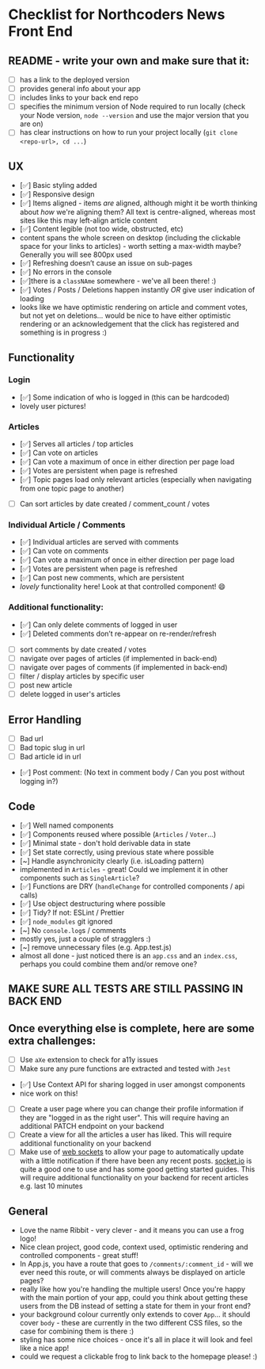 # Checklist for Northcoders News Front End

## README - write your own and make sure that it:

- [ ] has a link to the deployed version
- [ ] provides general info about your app
- [ ] includes links to your back end repo
- [ ] specifies the minimum version of Node required to run locally (check your Node version, `node --version` and use the major version that you are on)
- [ ] has clear instructions on how to run your project locally (`git clone <repo-url>, cd ...`)

## UX

- [✅] Basic styling added
- [✅] Responsive design
- [✅] Items aligned - items _are_ aligned, although might it be worth thinking about _how_ we're aligning them? All text is centre-aligned, whereas most sites like this may left-align article content
- [✅] Content legible (not too wide, obstructed, etc)
 - content spans the whole screen on desktop (including the clickable space for your links to articles) - worth setting a max-width maybe? Generally you will see 800px used
- [✅] Refreshing doesn’t cause an issue on sub-pages
- [✅] No errors in the console
 - [✅]there is a `classNAme` somewhere - we've all been there! :)
- [✅] Votes / Posts / Deletions happen instantly _OR_ give user indication of loading
 - looks like we have optimistic rendering on article and comment votes, but not yet on deletions... would be nice to have either optimistic rendering or an acknowledgement that the click has registered and something is in progress :)

## Functionality

### Login

- [✅] Some indication of who is logged in (this can be hardcoded)
 - lovely user pictures!

### Articles 

- [✅] Serves all articles / top articles
- [✅] Can vote on articles
- [✅] Can vote a maximum of once in either direction per page load
- [✅] Votes are persistent when page is refreshed
- [✅] Topic pages load only relevant articles (especially when navigating from one topic page to another)
- [ ] Can sort articles by date created / comment_count / votes

### Individual Article / Comments

- [✅] Individual articles are served with comments
- [✅] Can vote on comments
- [✅] Can vote a maximum of once in either direction per page load
- [✅] Votes are persistent when page is refreshed
- [✅] Can post new comments, which are persistent
 - _lovely_ functionality here! Look at that controlled component! 😄

### Additional functionality:

- [✅] Can only delete comments of logged in user
- [✅] Deleted comments don’t re-appear on re-render/refresh
- [ ] sort comments by date created / votes
- [ ] navigate over pages of articles (if implemented in back-end)
- [ ] navigate over pages of comments (if implemented in back-end)
- [ ] filter / display articles by specific user
- [ ] post new article
- [ ] delete logged in user's articles

## Error Handling

- [ ] Bad url
- [ ] Bad topic slug in url
- [ ] Bad article id in url
- [✅] Post comment: (No text in comment body / Can you post without logging in?)

## Code

- [✅] Well named components
- [✅] Components reused where possible (`Articles` / `Voter`...)
- [✅] Minimal state - don't hold derivable data in state
- [✅] Set state correctly, using previous state where possible
- [~] Handle asynchronicity clearly (i.e. isLoading pattern)
 - implemented in `Articles` - great! Could we implement it in other components such as `SingleArticle`?
- [✅] Functions are DRY (`handleChange` for controlled components / api calls)
- [✅] Use object destructuring where possible
- [✅] Tidy? If not: ESLint / Prettier
- [✅] `node_modules` git ignored
- [~] No `console.log`s / comments
 - mostly yes, just a couple of stragglers :)
- [~] remove unnecessary files (e.g. App.test.js)
 - almost all done - just noticed there is an `app.css` and an `index.css`, perhaps you could combine them and/or remove one?

## MAKE SURE ALL TESTS ARE STILL PASSING IN BACK END

## Once everything else is complete, here are some extra challenges:

- [ ] Use `aXe` extension to check for a11y issues
- [ ] Make sure any pure functions are extracted and tested with `Jest`
- [✅] Use Context API for sharing logged in user amongst components
 - nice work on this!
- [ ] Create a user page where you can change their profile information if they are "logged in as the right user". This will require having an additional PATCH endpoint on your backend
- [ ] Create a view for all the articles a user has liked. This will require additional functionality on your backend
- [ ] Make use of [web sockets](https://en.wikipedia.org/wiki/WebSocket) to allow your page to automatically update with a little notification if there have been any recent posts. [socket.io](https://socket.io/) is quite a good one to use and has some good getting started guides. This will require additional functionality on your backend for recent articles e.g. last 10 minutes

## General

- Love the name Ribbit - very clever - and it means you can use a frog logo!
- Nice clean project, good code, context used, optimistic rendering and controlled components - great stuff!
- In App.js, you have a route that goes to `/comments/:comment_id` - will we ever need this route, or will comments always be displayed on article pages?
- really like how you're handling the multiple users! Once you're happy with the main portion of your app, could you think about getting these users from the DB instead of setting a state for them in your front end?
- your background colour currently only extends to cover `App`... it should cover `body` - these are currently in the two different CSS files, so the case for combining them is there :)
- styling has some nice choices - once it's all in place it will look and feel like a nice app!
- could we request a clickable frog to link back to the homepage please! :)